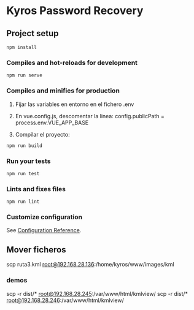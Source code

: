 # Kyros Password Recovery

## Project setup
```
npm install
```

### Compiles and hot-reloads for development
```
npm run serve
```

### Compiles and minifies for production

1. Fijar las variables en entorno en el fichero .env

2. En vue.config.js, descomentar la linea: 
  config.publicPath = process.env.VUE_APP_BASE

3. Compilar el proyecto:

```
npm run build
```

### Run your tests
```
npm run test
```

### Lints and fixes files
```
npm run lint
```

### Customize configuration
See [Configuration Reference](https://cli.vuejs.org/config/).

## Mover ficheros
scp ruta3.kml root@192.168.28.136:/home/kyros/www/images/kml

### demos
scp -r dist/* root@192.168.28.245:/var/www/html/kmlview/
scp -r dist/* root@192.168.28.246:/var/www/html/kmlview/

